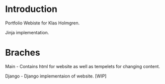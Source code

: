 # Introduction

Portfolio Webiste for Klas Holmgren.

Jinja implementation.


# Braches

Main - Contains html for website as well as tempelets for changing content.

Django - Django implementaion of website. [WIP]


